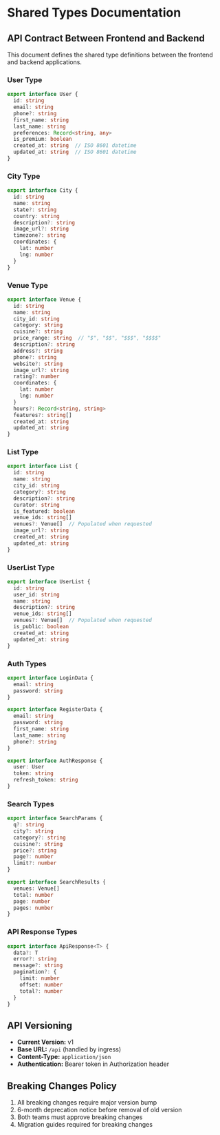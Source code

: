 # Shared Types Documentation

## API Contract Between Frontend and Backend

This document defines the shared type definitions between the frontend and backend applications.

### User Type
```typescript
export interface User {
  id: string
  email: string
  phone?: string
  first_name: string
  last_name: string
  preferences: Record<string, any>
  is_premium: boolean
  created_at: string  // ISO 8601 datetime
  updated_at: string  // ISO 8601 datetime
}
```

### City Type
```typescript
export interface City {
  id: string
  name: string
  state?: string
  country: string
  description?: string
  image_url?: string
  timezone?: string
  coordinates: {
    lat: number
    lng: number
  }
}
```

### Venue Type
```typescript
export interface Venue {
  id: string
  name: string
  city_id: string
  category: string
  cuisine?: string
  price_range: string  // "$", "$$", "$$$", "$$$$"
  description?: string
  address?: string
  phone?: string
  website?: string
  image_url?: string
  rating?: number
  coordinates: {
    lat: number
    lng: number
  }
  hours?: Record<string, string>
  features?: string[]
  created_at: string
  updated_at: string
}
```

### List Type
```typescript
export interface List {
  id: string
  name: string
  city_id: string
  category?: string
  description?: string
  curator: string
  is_featured: boolean
  venue_ids: string[]
  venues?: Venue[]  // Populated when requested
  image_url?: string
  created_at: string
  updated_at: string
}
```

### UserList Type
```typescript
export interface UserList {
  id: string
  user_id: string
  name: string
  description?: string
  venue_ids: string[]
  venues?: Venue[]  // Populated when requested
  is_public: boolean
  created_at: string
  updated_at: string
}
```

### Auth Types
```typescript
export interface LoginData {
  email: string
  password: string
}

export interface RegisterData {
  email: string
  password: string
  first_name: string
  last_name: string
  phone?: string
}

export interface AuthResponse {
  user: User
  token: string
  refresh_token: string
}
```

### Search Types
```typescript
export interface SearchParams {
  q?: string
  city?: string
  category?: string
  cuisine?: string
  price?: string
  page?: number
  limit?: number
}

export interface SearchResults {
  venues: Venue[]
  total: number
  page: number
  pages: number
}
```

### API Response Types
```typescript
export interface ApiResponse<T> {
  data?: T
  error?: string
  message?: string
  pagination?: {
    limit: number
    offset: number
    total?: number
  }
}
```

## API Versioning

- **Current Version:** v1
- **Base URL:** `/api` (handled by ingress)
- **Content-Type:** `application/json`
- **Authentication:** Bearer token in Authorization header

## Breaking Changes Policy

1. All breaking changes require major version bump
2. 6-month deprecation notice before removal of old version
3. Both teams must approve breaking changes
4. Migration guides required for breaking changes

